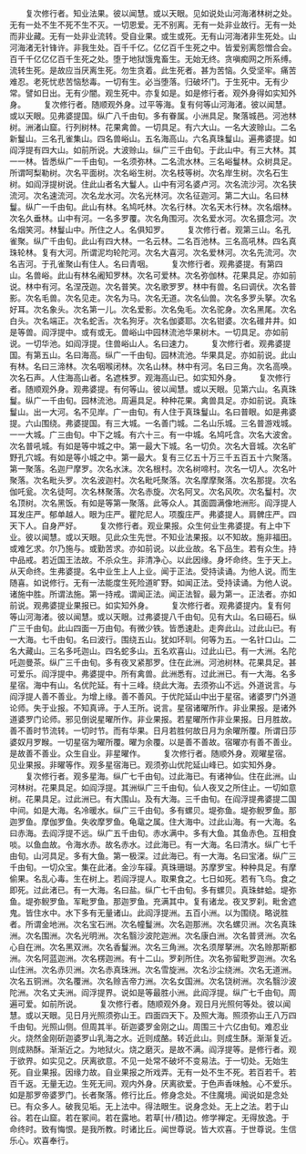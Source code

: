 <!-- { "loadSidebar": true } -->
　　复次修行者。知业法果。彼以闻慧。或以天眼。见如说处山河海渚林树之处。无有一处不生不死不生不灭。一切恩爱。无不别离。无有一处非业故行。无有一处而非业藏。无有一处非业流转。受自业果。或生或死。无有山河海渚非生死处。山河海渚无针锋许。非我生处。百千千亿。亿亿百千生死之中。皆爱别离怨憎合会。百千千亿亿亿百千生死之处。堕于地狱饿鬼畜生。无始无终。贪嗔痴网之所系缚。流转生死。是故应当厌离生死。勿生贪着。此生死者。甚为苦恼。久受坚牢。痛苦难忍。老死忧悲苦恼愁毒。一切有生。必当堕落。归破坏门。于生死中。无有少常。譬如日出。无有少闇。观生死中。亦复如是。如是修行者。观外身得如实知外身。
　　复次修行者。随顺观外身。过平等海。复有何等山河海渚。彼以闻慧。或以天眼。见弗婆提国。纵广八千由旬。多有眷属。小洲具足。聚落城邑。河池林树。洲渚山窟。行列树林。花果禽兽。一切具足。有六大山。一名大波赊山。二名新鬘山。三名孔雀集山。四名兽峪山。五名海高山。六名真珠鬘山。遍弗婆提。如阎浮提有四大山。如前所说。大波赊山。纵广三千由旬。于此山中。有三大林。其一一林。皆悉纵广一千由旬。一名须弥林。二名流水林。三名峪鬘林。众树具足。所谓呵梨勒树。次名平面树。次名峪生树。次名枝等树。次名岸生树。次名石生树。如阎浮提树说。住此山者名大鬘人。山中有河名婆卢河。次名流沙河。次名狭流河。次名速流河。次名龙水河。次名光林河。次名征迦河。第二大山。名曰林鬘。纵广一千由旬。此山有林。名鸠吒林。次名行林。次名天木行林。次名烟林。次名久垂林。山中有河。一名多罗覆。次名角围河。次名爱水河。次名摄念河。次名烟笑河。林鬘山中。所住之人。名俱知罗。
　　复次修行者。观第三山。名孔雀聚。纵广千由旬。此山有四大林。一名云林。二名百池林。三名高吼林。四名真珠轮林。复有大河。所谓泥均轮陀河。次名大喜河。次名爱林河。次名先流河。次名吉河。于孔雀聚山有住人。名曰青咽。
　　复次修行者。观弗婆提。有第四山。名兽峪。此山有林名阇知罗林。次名可爱林。次名弥伽林。花果具足。亦如前说。林中有河。名涅茂迦。次名普笑。次名歌罗罗。林中有兽。名曰调伏。次名普影。次名毛兽。次名见走。次名为马。次名无道。次名仙兽。次名多罗头拏。次名好耳。次名象头。次名第一儿。次名爱影。次名兔毛。次名驼身。次名黑尾。次名白头。次名端正。次名蛇舌。次名狗牙。次名伽婆耶。次名钳婆。次名碓井井。如是等兽。阎浮提中。或有或无。兽峪山中园林流池华果树木。一切具足。亦如前说。一切华池。如阎浮提。住兽峪山人。名曰速力。
　　复次修行者。观弗婆提国。有第五山。名曰海高。纵广一千由旬。园林流池。华果具足。亦如前说。此山有林。名曰三渧林。次名咽喉闭林。次名山林。林中有河。名曰三角。次名高唤。次名石声。人住海高山者。名遮株罗。观海高山已。如实知外身。
　　复次修行者。随顺观外身。观弗婆提。有何等山。彼以闻慧。或以天眼。见第六山。名真珠鬘。纵广一千由旬。园林流池。周遍具足。种种花果。禽兽具足。亦如前说。真珠鬘山。出一大河。名不见岸。广一由旬。有人住于真珠鬘山。名曰普眼。如是弗婆提。六山围绕。弗婆提国。有三大城。一名善门城。二名山乐城。三名普游戏城。一一大城。广三由旬。中下之城。有六十三。有一中城。名鸠吒含。次名大波舍。次名普吼城。有如是等中城之中。第一最大下城。名一切负。次名大音城。次名旷野孔穴城。有如是等小城之中。第一最大。复有三亿五十万三千五百五十六聚落。第一聚落。名迦尸摩罗。次名水沫。次名根村。次名树啼村。次名一切人。次名叶聚落。次名毗头罗。次名波迦村。次名毗吒聚落。次名摩摩聚落。次名那提。次名伽吒瓮。次名徒呵。次名林聚落。次名赤旋。次名阿叉。次名风吹。次名鬘村。次名顶树。次名黑饭。有如是等第一聚落。此等众人。其面圆满像地洲形。阎浮提人耳发庄严。郁单越人。眼为庄严。瞿陀尼人。项腹庄严。弗婆提人。肩髀庄严。四天下人。自身严好。
　　复次修行者。观业果报。众生何业生弗婆提。有上中下业。彼以闻慧。或以天眼。见此众生先世。不知业法果报。以不知故。施非福田。或难乞求。尔乃施与。或勤苦求。亦如前说。以此业故。名下品生。若有众生。持中品戒。若近国王法故。不杀众生。非清净心。以此因缘。身坏命终。生于天上。从天命终。生弗婆提。名中业生上人上业。闻于正法。受持读诵。为他人说。而生随喜。如说修行。无有一法能度生死险道旷野。如闻正法。受持读诵。为他人说。诸施中胜。所谓法施。第一持戒。谓闻正法。闻正法智。最为第一。正法者。亦如前说。观弗婆提业果报已。如实知外身。
　　复次修行者。观弗婆提内。复有何等山河海渚。彼以闻慧。或以天眼。过弗婆提八千由旬。见有大山。名曰礠石。纵广三千由旬。此山四面一万由旬。有微少铁。皆悉速赴。走奔此山。过此山已。有一大海。七千由旬。名曰波行。围绕五山。犹如环玔。何等为五。一名针口山。二名大藏山。三名多吒迦山。四名蛇多山。五名欢喜山。过此山已。有一大洲。名陀吒迦曼茶。纵广三千由旬。多有夜叉紧那罗。住在此洲。河池树林。花果具足。甚可爱乐。阎浮提中。弗婆提中。所有禽兽。此洲悉有。过此洲已。有一大海。名多星宿。海中有山。名优陀延。有十三峰。绕此大海。去须弥山不远。外道说言。与阎浮提人善不善业。为增上缘。善不善风。于优陀延山中出于星宿。诸婆罗门外道论师。失于业报。不知真谛。于人王所。说言。星宿诸曜所作。非业果报。是诸外道婆罗门论师。邪见倒说星曜所作。非业果报。若星曜所作非业果报。日月胜故。善不善时节流转。一切时节。而有华果。日月若胜何故日月为余曜所覆。所谓日莎婆奴月罗睺。一切星宿为曜所覆。曜为余覆。以是善不善故。宿曜亦有善不善业。是故善不善业。众生自业。非星曜作。
　　复次修行者。随顺外身。观曜星宿。见业果报。非曜等作。观多星宿海已。观须弥山优陀延山峰已。如实知外身。
　　复次修行者。观多星海。纵广七千由旬。过此海已。有诸神仙。住在此洲。山河林树。花果具足。如阎浮提。其洲纵广三千由旬。仙人夜叉之所住止。一切如意树。花果具足。过此洲已。有大围山。及有大海。三千由旬。在阎浮提弗婆提二国中间。如是大海。名冷暖水。纵广三千由旬。多有螺贝。堤弥鱼。堤弥鲵罗鱼。那迦罗鱼。摩伽罗鱼。失收摩罗鱼。龟鼋之属。住大海中。过此山海。有一大海。名曰赤海。去阎浮提不远。纵广五千由旬。赤水满中。多有大鱼。其鱼赤色。互相食啖。以鱼血故。令海水赤。故名赤水。过此海已。有一大海。名曰清水。纵广七千由旬。山河具足。多有大鱼。第一极深。过此海已。有一大海。名曰宝渚。纵广三千由旬。一切众宝。集在此渚。金沙车磲。真珠珊瑚。苏摩罗宝。种种具足。有摩偷果。名乱心毒。生在树上。若阎浮提人。取果食之。七日如死。若有飞鸟。食之即死。过此渚已。有一大海。名曰盐。纵广七千由旬。多有螺贝。真珠蚌蛤。堤弥鱼。堤弥鲵罗鱼。军毗罗鱼。那迦罗鱼。充满其中。复有诸龙。夜叉罗刹。毗舍遮鬼。皆住水中。水下多有无量诸山。此阎浮提洲。五百小洲。以为围绕。略说胜者。所谓金地洲。次名宝石洲。次名幢鬘洲。次名迦那洲。次名螺贝洲。次名真珠洲。次名围洲。次名光明洲。次名翳沙波陀迦洲。次名康白洲。次名普贤洲。次名心自在洲。次名黑双洲。次名香鬘洲。次名三角洲。次名须屖拏洲。次名赊那斯都洲。次名阿蓝迦洲。次名楞迦洲。有十二山。罗刹所住。次名弥留毗罗迦洲。次名山住洲。次名赤贝洲。次名赤真珠洲。次名雪旋洲。次名沙尘绕洲。次名无道洲。次名五铜洲。次名覆洲。次名赊吉帝力洲。次名女国洲。次名饶树洲。次名翳沙波陀洲。次名丈夫洲。阎浮提界。说如是等最胜小洲。此阎浮提。纵广七千由旬。周遍可爱。如前所说。
　　复次修行者。随顺观外身。观日月光照何等处。彼以闻慧。或以天眼。见日月光照须弥山王。四面四天下。及照大海。照须弥山王八万四千由旬。光照山侧。但周其半。斫迦婆罗金刚之山。周围三十六亿由旬。难忍业火。烧然金刚斫迦婆罗山乳海之水。近则成酪。转近此山。则成生酥。渐渐复近。则成熟酥。渐渐近之。为地狱火。烧之磨灭。是故不满。阎浮提等。是修行者。观于欲界。如实见之。厌离欲意。不见一处常不破坏不变易法。于一切处。无始生死。自业果报。因缘力故。自业果报之所戏弄。无有一处不生不死。若百若千。若百千返。无量无边。生死无间。观内外身。厌离欲爱。于色声香味触。心不爱乐。如是那罗帝婆罗门。长者聚落。修行比丘。修身念处。不住魔境。闻说如是念处已。有众多人。破我见垢。无上法中。得法眼生。说身念处。无上之法。若于山谷。若在山窟。若在冢间。若在露地。若草[卄/積]边。修学禅定。无得放逸。于命终时。致有悔恨。是我所教。时诸比丘。闻世尊说。皆大欢喜。于世尊说。生信乐心。欢喜奉行。
